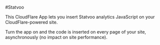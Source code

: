 #Statvoo

This CloudFlare App lets you insert Statvoo analytics JavaScript on your CloudFlare-powered site.

Turn the app on and the code is inserted on every page of your site, asynchronously (no impact on site performance).
